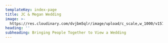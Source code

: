 ```yaml
---
templateKey: index-page
title: JC & Megan Wedding
image: >-
  https://res.cloudinary.com/dvjbm5qlr/image/upload/c_scale,w_1000/v1577644071/IMG_20190530_181445_cydtzr.jpg
heading: ''
subheading: Bringing People Together to View a Wedding
---
```


